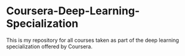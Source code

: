 # Coursera-Deep-Learning-Specialization
This is my repository for all courses taken as part of the deep learning specialization offered by Coursera.
